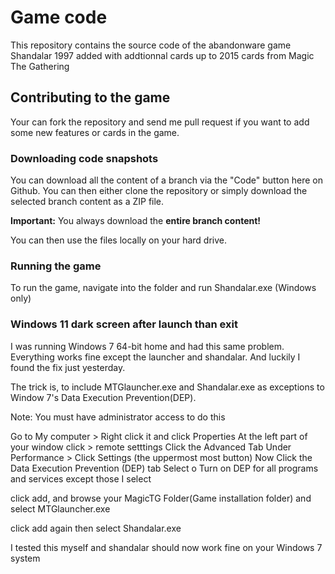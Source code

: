 # Game code

This repository contains the source code of the abandonware game Shandalar 1997 added with addtionnal cards up to 2015 cards from Magic The Gathering

## Contributing to the game

Your can fork the repository and send me pull request if you want to add some new features or cards in the game.

### Downloading code snapshots

You can download all the content of a branch via the "Code" button here on Github. You can then either clone the repository or simply download the selected branch content as a ZIP file.

**Important:** You always download the **entire branch content!**

You can then use the files locally on your hard drive.

### Running the game

To run the game, navigate into the folder and run Shandalar.exe (Windows only)

### Windows 11 dark screen after launch than exit

I was running Windows 7 64-bit home and had this same problem. Everything works fine except the launcher and shandalar. And luckily I found the fix just yesterday.

The trick is, to include MTGlauncher.exe and Shandalar.exe as exceptions to Window 7's Data Execution Prevention(DEP).

Note: You must have administrator access to do this

Go to My computer > Right click it and click Properties
At the left part of your window click > remote setttings
Click the Advanced Tab
Under Performance > Click Settings (the uppermost most button)
Now Click the Data Execution Prevention (DEP) tab
Select
o Turn on DEP for all programs and services except those I select

click add, and browse your MagicTG Folder(Game installation folder) and select MTGlauncher.exe

click add again then select Shandalar.exe

I tested this myself and shandalar should now work fine on your Windows 7 system
